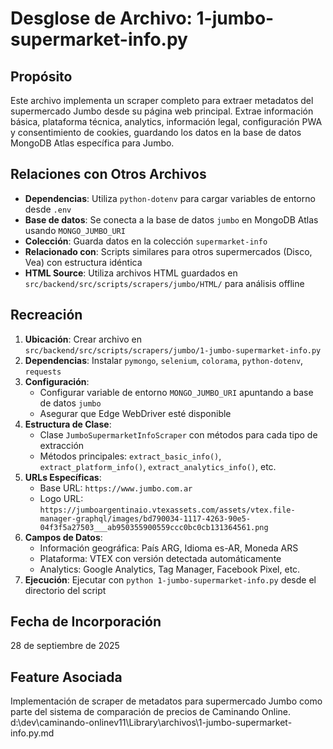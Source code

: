 # Desglose de Archivo: 1-jumbo-supermarket-info.py

## Propósito
Este archivo implementa un scraper completo para extraer metadatos del supermercado Jumbo desde su página web principal. Extrae información básica, plataforma técnica, analytics, información legal, configuración PWA y consentimiento de cookies, guardando los datos en la base de datos MongoDB Atlas específica para Jumbo.

## Relaciones con Otros Archivos
- **Dependencias**: Utiliza `python-dotenv` para cargar variables de entorno desde `.env`
- **Base de datos**: Se conecta a la base de datos `jumbo` en MongoDB Atlas usando `MONGO_JUMBO_URI`
- **Colección**: Guarda datos en la colección `supermarket-info`
- **Relacionado con**: Scripts similares para otros supermercados (Disco, Vea) con estructura idéntica
- **HTML Source**: Utiliza archivos HTML guardados en `src/backend/src/scripts/scrapers/jumbo/HTML/` para análisis offline

## Recreación
1. **Ubicación**: Crear archivo en `src/backend/src/scripts/scrapers/jumbo/1-jumbo-supermarket-info.py`
2. **Dependencias**: Instalar `pymongo`, `selenium`, `colorama`, `python-dotenv`, `requests`
3. **Configuración**:
   - Configurar variable de entorno `MONGO_JUMBO_URI` apuntando a base de datos `jumbo`
   - Asegurar que Edge WebDriver esté disponible
4. **Estructura de Clase**:
   - Clase `JumboSupermarketInfoScraper` con métodos para cada tipo de extracción
   - Métodos principales: `extract_basic_info()`, `extract_platform_info()`, `extract_analytics_info()`, etc.
5. **URLs Específicas**:
   - Base URL: `https://www.jumbo.com.ar`
   - Logo URL: `https://jumboargentinaio.vtexassets.com/assets/vtex.file-manager-graphql/images/bd790034-1117-4263-90e5-04f3f5a27503___ab950355900559ccc0bc0cb131364561.png`
6. **Campos de Datos**:
   - Información geográfica: País ARG, Idioma es-AR, Moneda ARS
   - Plataforma: VTEX con versión detectada automáticamente
   - Analytics: Google Analytics, Tag Manager, Facebook Pixel, etc.
7. **Ejecución**: Ejecutar con `python 1-jumbo-supermarket-info.py` desde el directorio del script

## Fecha de Incorporación
28 de septiembre de 2025

## Feature Asociada
Implementación de scraper de metadatos para supermercado Jumbo como parte del sistema de comparación de precios de Caminando Online.</content>
<parameter name="filePath">d:\dev\caminando-onlinev11\Library\archivos\1-jumbo-supermarket-info.py.md